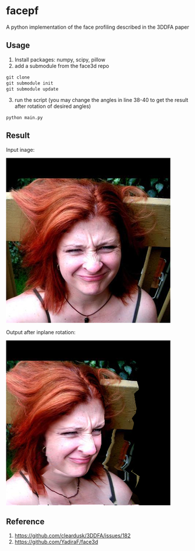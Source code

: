 # facepf
A python implementation of the face profiling described in the 3DDFA paper

## Usage
1. Install packages: numpy, scipy, pillow
2. add a submodule from the face3d repo
```
git clone 
git submodule init
git submodule update
```
3. run the script (you may change the angles in line 38-40 to get the result after rotation of desired angles)
```
python main.py
```

## Result
Input inage:

![](https://raw.githubusercontent.com/zengxianyu/facepf/master/examples/HELEN_232194_1_0.jpg)

Output after inplane rotation:

![](https://raw.githubusercontent.com/zengxianyu/facepf/master/output.png)

## Reference
1. https://github.com/cleardusk/3DDFA/issues/182
2. https://github.com/YadiraF/face3d
